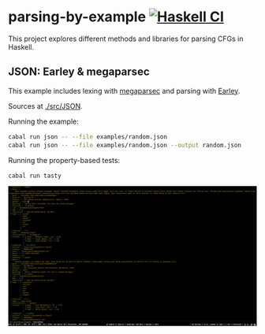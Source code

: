 # parsing-by-example [![Haskell CI](https://github.com/monadplus/parsing-by-example/actions/workflows/ci.yaml/badge.svg)](https://github.com/monadplus/parsing-by-example/actions/workflows/ci.yaml)

This project explores different methods and libraries for parsing CFGs in Haskell.

## JSON: Earley & megaparsec

This example includes lexing with [megaparsec](https://hackage.haskell.org/package/megaparsec) and parsing with [Earley](https://hackage.haskell.org/package/Earley).

Sources at [./src/JSON](./src/JSON).

Running the example:

``` sh
cabal run json -- --file examples/random.json
cabal run json -- --file examples/random.json --output random.json
```

Running the property-based tests:

``` sh
cabal run tasty
```

![JSON example](./pictures/json_example.png)
